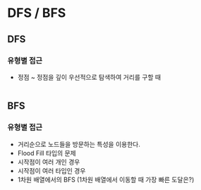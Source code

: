 # DFS / BFS

## DFS

### 유형별 접근

- 정점 ~ 정점을 깊이 우선적으로 탐색하여 거리를 구할 때

```js

```

## BFS

### 유형별 접근

- 거리순으로 노드들을 방문하는 특성을 이용한다.
- Flood Fill 타입의 문제
- 시작점이 여러 개인 경우
- 시작점이 여러 타입인 경우
- 1차원 배열에서의 BFS (1차원 배열에서 이동할 때 가장 빠른 도달은?)

```js

```
